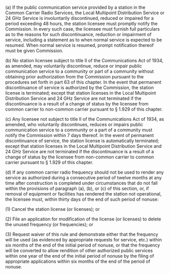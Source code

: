 (a) If the public communication service provided by a station in the Common Carrier Radio Services, the Local Multipoint Distribution Service or 24 GHz Service is involuntarily discontinued, reduced or impaired for a period exceeding 48 hours, the station licensee must promptly notify the Commission. In every such case, the licensee must furnish full particulars as to the reasons for such discontinuance, reduction or impairment of service, including a statement as to when normal service is expected to be resumed. When normal service is resumed, prompt notification thereof must be given Commission.

(b) No station licensee subject to title II of the Communications Act of 1934, as amended, may voluntarily discontinue, reduce or impair public communication service to a community or part of a community without obtaining prior authorization from the Commission pursuant to the procedures set forth in part 63 of this chapter. In the event that permanent discontinuance of service is authorized by the Commission, the station license is terminated; except that station licenses in the Local Multipoint Distribution Service and 24 GHz Service are not terminated if the discontinuance is a result of a change of status by the licensee from common carrier to non-common carrier pursuant to § 1.929 of this chapter.

(c) Any licensee not subject to title II of the Communications Act of 1934, as amended, who voluntarily discontinues, reduces or impairs public communication service to a community or a part of a community must notify the Commission within 7 days thereof. In the event of permanent discontinuance of service, the station license is automatically terminated; except that station licenses in the Local Multipoint Distribution Service and 24 GHz Service are not terminated if the discontinuance is a result of a change of status by the licensee from non-common carrier to common carrier pursuant to § 1.929 of this chapter.

(d) If any common carrier radio frequency should not be used to render any service as authorized during a consecutive period of twelve months at any time after construction is completed under circumstances that do not fall within the provisions of paragraph (a), (b), or (c) of this section, or, if removal of equipment or facilities has rendered the station not operational, the licensee must, within thirty days of the end of such period of nonuse:

(1) Cancel the station license (or licenses); or

(2) File an application for modification of the license (or licenses) to delete the unused frequency (or frequencies); or

(3) Request waiver of this rule and demonstrate either that the frequency will be used (as evidenced by appropriate requests for service, etc.) within six months of the end of the initial period of nonuse, or that the frequency will be converted to allow rendition of other authorized public services within one year of the end of the initial period of nonuse by the filing of appropriate applications within six months of the end of the period of nonuse.

